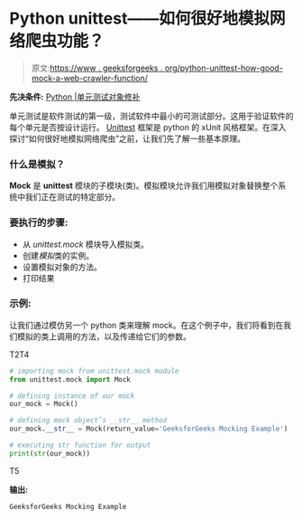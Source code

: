 # Python unittest——如何很好地模拟网络爬虫功能？

> 原文:[https://www . geeksforgeeks . org/python-unittest-how-good-mock-a-web-crawler-function/](https://www.geeksforgeeks.org/python-unittest-how-to-nicely-mock-a-web-crawler-function/)

**先决条件:** [Python |单元测试对象修补](https://www.geeksforgeeks.org/python-unit-test-objects-patching-set-1/)

单元测试是软件测试的第一级，测试软件中最小的可测试部分。这用于验证软件的每个单元是否按设计运行。 [Unittest](https://www.geeksforgeeks.org/unit-testing-python-unittest/) 框架是 python 的 xUnit 风格框架。在深入探讨“如何很好地模拟网络爬虫”之前，让我们先了解一些基本原理。

### 什么是模拟？

**Mock** 是 **unittest** 模块的子模块(类)。模拟模块允许我们用模拟对象替换整个系统中我们正在测试的特定部分。

### 要执行的步骤:

*   从 *unittest.mock* 模块导入模拟类。
*   创建*模拟*类的实例。
*   设置模拟对象的方法。
*   打印结果

### **示例:**

让我们通过模仿另一个 python 类来理解 mock。在这个例子中，我们将看到在我们模拟的类上调用的方法，以及传递给它们的参数。

T2T4

```py
# importing mock from unittest.mock module
from unittest.mock import Mock

# defining instance of our mock
our_mock = Mock()

# defining mock object’s __str__ method
our_mock.__str__ = Mock(return_value='GeeksforGeeks Mocking Example')

# executing str function for output
print(str(our_mock))
```

T5

**输出:**

```py
GeeksforGeeks Mocking Example
```